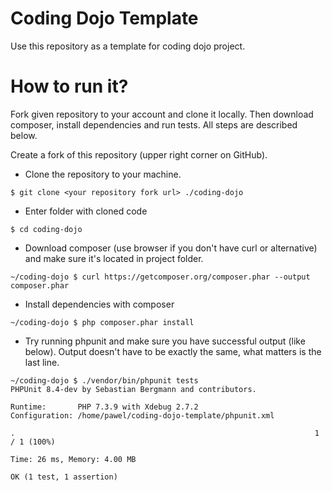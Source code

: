 # Coding Dojo Template

Use this repository as a template for coding dojo project.

# How to run it?

Fork given repository to your account and clone it locally. 
Then download composer, install dependencies and run tests. 
All steps are described below.

Create a fork of this repository (upper right corner on GitHub).

- Clone the repository to your machine.
```
$ git clone <your repository fork url> ./coding-dojo
```

- Enter folder with cloned code
```
$ cd coding-dojo
```      

- Download composer (use browser if you don't have curl or alternative) 
and make sure it's located in project folder.
```
~/coding-dojo $ curl https://getcomposer.org/composer.phar --output composer.phar
```

- Install dependencies with composer
```
~/coding-dojo $ php composer.phar install
```

- Try running phpunit and make sure you have successful output (like below).
Output doesn't have to be exactly the same, what matters is the last line.
```
~/coding-dojo $ ./vendor/bin/phpunit tests                               
PHPUnit 8.4-dev by Sebastian Bergmann and contributors.

Runtime:       PHP 7.3.9 with Xdebug 2.7.2
Configuration: /home/pawel/coding-dojo-template/phpunit.xml

.                                                                   1 / 1 (100%)

Time: 26 ms, Memory: 4.00 MB

OK (1 test, 1 assertion)
```
